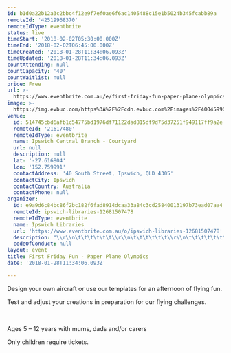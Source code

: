 ```yaml
---
id: b1d0a22b12a3c2bbc4f12e9f7ef0ae6f6ac1405488c15e1b5024b345fcabb89a
remoteId: '42519968370'
remoteIdType: eventbrite
status: live
timeStart: '2018-02-02T05:30:00.000Z'
timeEnd: '2018-02-02T06:45:00.000Z'
timeCreated: '2018-01-28T11:34:06.093Z'
timeUpdated: '2018-01-28T11:34:06.093Z'
countAttending: null
countCapacity: '40'
countWaitlist: null
price: Free
url: >-
  https://www.eventbrite.com.au/e/first-friday-fun-paper-plane-olympics-registration-42519968370?aff=ebapi
image: >-
  https://img.evbuc.com/https%3A%2F%2Fcdn.evbuc.com%2Fimages%2F40045990%2F208666041731%2F1%2Foriginal.jpg?s=074cd86ebfbfd65025c573942f8a0ceb
venue:
  id: 514745cbd6afb1c54775bd1976df71122dad815df9d75d37251f949117ff9a2e
  remoteId: '21617480'
  remoteIdType: eventbrite
  name: Ipswich Central Branch - Courtyard
  url: null
  description: null
  lat: '-27.616804'
  lon: '152.759991'
  contactAddress: '40 South Street, Ipswich, QLD 4305'
  contactCity: Ipswich
  contactCountry: Australia
  contactPhone: null
organizer:
  id: e9a9d6c84bc86f2bc182f6fad8914dcaa33a84c3cd25840013197b73ead07aa4
  remoteId: ipswich-libraries-12681507478
  remoteIdType: eventbrite
  name: Ipswich Libraries
  url: 'https://www.eventbrite.com.au/o/ipswich-libraries-12681507478'
  description: "\\r\\n\t\t\t\t\t\t\\r\\n\t\t\t\t\t\t\\r\\n\t\t\t\t\t\t\\r\\n\t\t\t\t\t\t\\r\\n\t\t\t\t\t\t\\r\\n\t\t\t\t\t\t\\r\\n\t\t\t\t\t\t\\r\\n\t\t\t\t\t\t\\r\\n\t\t\t\t\t\t\\r\\n\t\t\t\t\t\t\\r\\n\t\t\t\t\t\t\\r\\n\t\t\t\t\t\t\\r\\n\t\t\t\t\t\t\\r\\n\t\t\t\t\t\t\\r\\n\t\t\t\t\t\t\\r\\n\t\t\t\t\t\t\\r\\n\t\t\t\t\t\t\\r\\n"
  codeOfConduct: null
layout: event
title: First Friday Fun - Paper Plane Olympics
date: '2018-01-28T11:34:06.093Z'

---
```

<P CLASS="MsoNormal"><SPAN>Design your own aircraft or use our templates for an afternoon of flying fun.</SPAN></P>
<P CLASS="MsoNormal"><SPAN></SPAN>Test and adjust your creations in preparation for our flying challenges.</P>
<P CLASS="MsoNormal"><SPAN> </SPAN></P>
<P CLASS="MsoNormal"><SPAN>Ages 5 – 12 years with mums, dads and/or carers</SPAN></P>
<P CLASS="MsoNormal"><SPAN>Only children require tickets. </SPAN></P>
